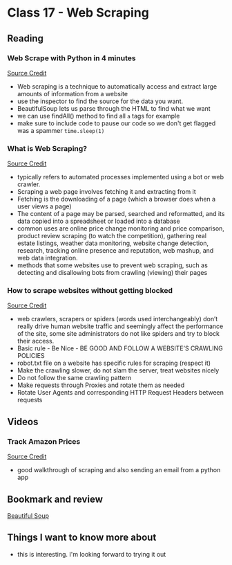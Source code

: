 # Class 17 - Web Scraping

## Reading

### Web Scrape with Python in 4 minutes
[Source Credit](https://towardsdatascience.com/how-to-web-scrape-with-python-in-4-minutes-bc49186a8460)
- Web scraping is a technique to automatically access and extract large amounts of information from a website
- use the inspector to find the source for the data you want. 
- BeautifulSoup lets us parse through the HTML to find what we want
- we can use findAll() method to find all `a` tags for example
- make sure to include code to pause our code so we don't get flagged was a spammer `time.sleep(1)`

### What is Web Scraping?
[Source Credit](https://en.wikipedia.org/wiki/Web_scraping)
- typically refers to automated processes implemented using a bot or web crawler.
- Scraping a web page involves fetching it and extracting from it
- Fetching is the downloading of a page (which a browser does when a user views a page)
- The content of a page may be parsed, searched and reformatted, and its data copied into a spreadsheet or loaded into a database
- common uses are online price change monitoring and price comparison, product review scraping (to watch the competition), gathering real estate listings, weather data monitoring, website change detection, research, tracking online presence and reputation, web mashup, and web data integration.
- methods that some websites use to prevent web scraping, such as detecting and disallowing bots from crawling (viewing) their pages

### How to scrape websites without getting blocked
[Source Credit](https://www.scrapehero.com/how-to-prevent-getting-blacklisted-while-scraping/)
-  web crawlers, scrapers or spiders (words used interchangeably) don’t really drive human website traffic and seemingly affect the performance of the site, some site administrators do not like spiders and try to block their access.
- Basic rule - Be Nice - BE GOOD AND FOLLOW A WEBSITE’S CRAWLING POLICIES
- robot.txt file on a website has specific rules for scraping (respect it)
- Make the crawling slower, do not slam the server, treat websites nicely
- Do not follow the same crawling pattern
- Make requests through Proxies and rotate them as needed
- Rotate User Agents and corresponding HTTP Request Headers between requests


## Videos

### Track Amazon Prices
[Source Credit](https://www.youtube.com/watch?v=Bg9r_yLk7VY)
- good walkthrough of scraping and also sending an email from a python app


## Bookmark and review

[Beautiful Soup](https://www.crummy.com/software/BeautifulSoup/)

## Things I want to know more about
- this is interesting. I'm looking forward to trying it out